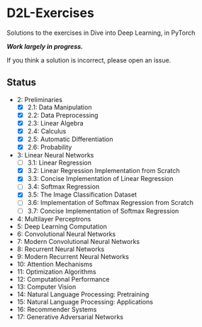 # D2L-Exercises
Solutions to the exercises in Dive into Deep Learning, in PyTorch

**_Work largely in progress._**

If you think a solution is incorrect, please open an issue.

## Status
- 2: Preliminaries
    - [x] 2.1: Data Manipulation
    - [x] 2.2: Data Preprocessing
    - [x] 2.3: Linear Algebra
    - [x] 2.4: Calculus
    - [x] 2.5: Automatic Differentiation
    - [x] 2.6: Probability
- 3: Linear Neural Networks
    - [ ] 3.1: Linear Regression
    - [x] 3.2: Linear Regression Implementation from Scratch
    - [x] 3.3: Concise Implementation of Linear Regression
    - [ ] 3.4: Softmax Regression
    - [x] 3.5: The Image Classification Dataset
    - [ ] 3.6: Implementation of Softmax Regression from Scratch
    - [ ] 3.7: Concise Implementation of Softmax Regression
- 4: Multilayer Perceptrons
- 5: Deep Learning Computation
- 6: Convolutional Neural Networks
- 7: Modern Convolutional Neural Networks
- 8: Recurrent Neural Networks
- 9: Modern Recurrent Neural Networks
- 10: Attention Mechanisms
- 11: Optimization Algorithms
- 12: Computational Performance
- 13: Computer Vision
- 14: Natural Language Processing: Pretraining
- 15: Natural Language Processing: Applications
- 16: Recommender Systems
- 17: Generative Adversarial Networks
